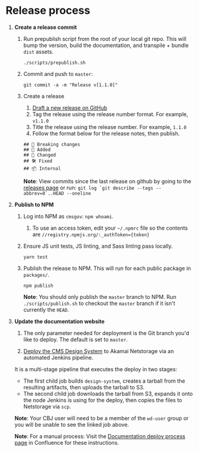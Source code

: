 # Release process

1. **Create a release commit**
   1. Run prepublish script from the root of your local git repo. This will bump the version, build the documentation, and transpile + bundle `dist` assets.
      ```
      ./scripts/prepublish.sh
      ```
   
   1. Commit and push to `master`:
      ```
      git commit -a -m "Release v[1.1.0]"
      ```
   1. Create a release
      1. [Draft a new release on GitHub](https://github.com/CMSgov/design-system/releases/new)
      1. Tag the release using the release number format. For example, `v1.1.0`
      1. Title the release using the release number. For example, `1.1.0`
      1. Follow the format below for the release notes, then publish.

      ```
      ## 🚨 Breaking changes
      ## 🚀 Added
      ## 💅 Changed
      ## 🛠 Fixed
      ## 📦 Internal
      ```

      **Note**: View commits since the last release on github by going to the [releases page](https://github.com/CMSgov/design-system/releases) or run: ```git log `git describe --tags --abbrev=0`..HEAD --oneline```
1. **Publish to NPM**
   1. Log into NPM as `cmsgov`: `npm whoami`.
      1. To use an access token, edit your `~/.npmrc` file so the contents are `//registry.npmjs.org/:_authToken={token}`
   1. Ensure JS unit tests, JS linting, and Sass linting pass locally.
      ```
      yarn test
      ```
   1. Publish the release to NPM. This will run for each public package in `packages/`.
      ```
      npm publish
      ```
   
      **Note**: You should only publish the `master` branch to NPM. Run `./scripts/publish.sh` to checkout the `master` branch      if it isn't currently the `HEAD`.
1. **Update the documentation website**
   1. The only parameter needed for deployment is the Git branch you'd like to deploy. The default is set to `master`.

   1. [Deploy the CMS Design System](https://cloudbeesjenkins.cms.gov/prod-master/job/wds/job/Design%20System/job/Deploy%20design-system/) to Akamai Netstorage via an automated Jenkins pipeline. 
   
   It is a multi-stage pipeline that executes the deploy in two stages:
      * The first child job builds `design-system`, creates a tarball from the resulting artifacts, then uploads the tarball to S3.
      * The second child job downloads the tarball from S3, expands it onto the node Jenkins is using for the deploy, then copies the files to Netstorage via `scp`.
   
   **Note**: Your CBJ user will need to be a member of the `wd-user` group or you will be unable to see the linked job above.
   
   **Note**: For a manual process: Visit the [Documentation deploy process page](https://confluence.cms.gov/display/HCDSG/Documentation+deploy+proces) in Confluence for these instructions.






